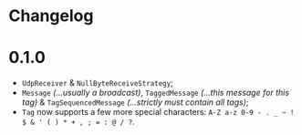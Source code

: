 # Changelog
# 0.1.0
- `UdpReceiver` & `NullByteReceiveStrategy`;
- `Message` *(...usually a broadcast)*, `TaggedMessage` *(...this message for this tag)* & `TagSequencedMessage` *(...strictly must contain all tags)*;
- `Tag` now supports a few more special characters: `A-Z a-z 0-9 - . _ ~ ! $ & ' ( ) * + , ; = : @ / ?`.
